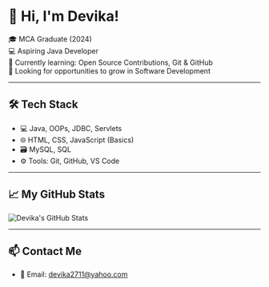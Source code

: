 # 👋 Hi, I'm Devika!

🎓 MCA Graduate (2024)  
💻 Aspiring Java Developer  
🌱 Currently learning: Open Source Contributions, Git & GitHub  
🚀 Looking for opportunities to grow in Software Development  

---

## 🛠️ Tech Stack

- 💻 Java, OOPs, JDBC, Servlets
- 🌐 HTML, CSS, JavaScript (Basics)
- 🗃️ MySQL, SQL
- ⚙️ Tools: Git, GitHub, VS Code

---

## 📈 My GitHub Stats

![Devika's GitHub Stats](https://github-readme-stats.vercel.app/api?username=D-evika2711&show_icons=true&theme=radical)

---

## 📫 Contact Me

- 📧 Email: devika2711@yahoo.com

